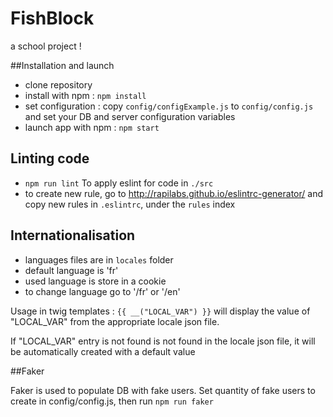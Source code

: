 # FishBlock

a school project !

##Installation and launch

- clone repository
- install with npm : `npm install`
- set configuration : copy `config/configExample.js` to `config/config.js` and set your DB and server configuration variables
- launch app with npm : `npm start`

## Linting code

- `npm run lint` To apply eslint for code in `./src`
- to create new rule, go to http://rapilabs.github.io/eslintrc-generator/ and copy new rules in `.eslintrc`, under the `rules` index

## Internationalisation

- languages files are in `locales` folder
- default language is 'fr'
- used language is store in a cookie
- to change language go to '/fr' or '/en'

Usage in twig templates :
`{{ __("LOCAL_VAR") }}` will display the value of "LOCAL_VAR" from the appropriate locale json file.

If "LOCAL_VAR" entry is not found is not found in the locale json file, it will be automatically created with a default value

##Faker

Faker is used to populate DB with fake users.
Set quantity of fake users to create in config/config.js, then run `npm run faker`
